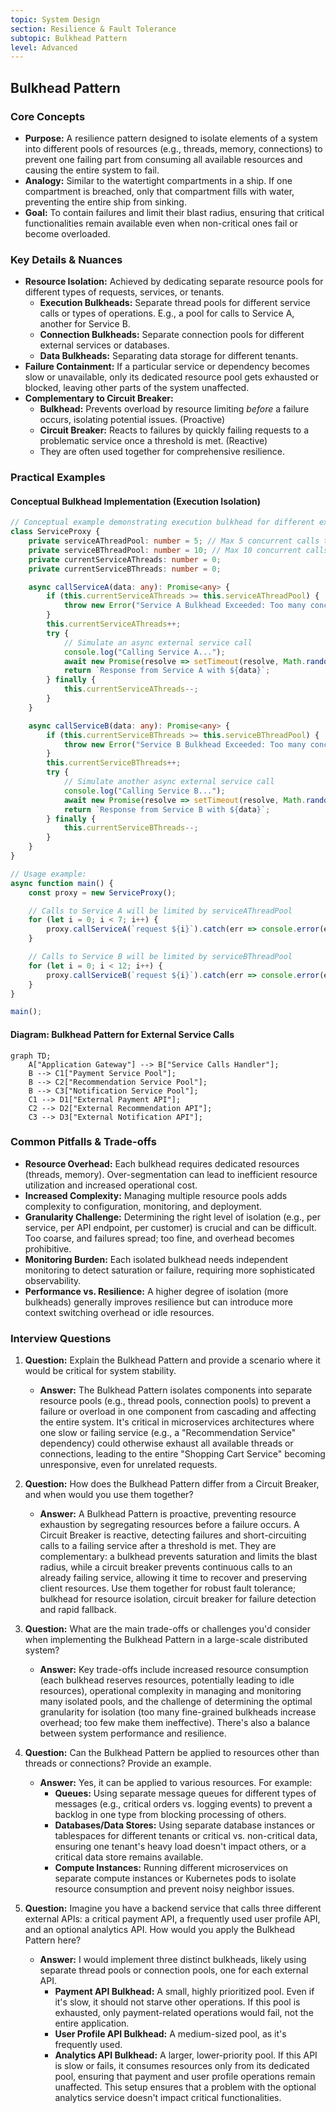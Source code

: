 ```yaml
---
topic: System Design
section: Resilience & Fault Tolerance
subtopic: Bulkhead Pattern
level: Advanced
---
```


## Bulkhead Pattern
### Core Concepts
*   **Purpose:** A resilience pattern designed to isolate elements of a system into different pools of resources (e.g., threads, memory, connections) to prevent one failing part from consuming all available resources and causing the entire system to fail.
*   **Analogy:** Similar to the watertight compartments in a ship. If one compartment is breached, only that compartment fills with water, preventing the entire ship from sinking.
*   **Goal:** To contain failures and limit their blast radius, ensuring that critical functionalities remain available even when non-critical ones fail or become overloaded.

### Key Details & Nuances
*   **Resource Isolation:** Achieved by dedicating separate resource pools for different types of requests, services, or tenants.
    *   **Execution Bulkheads:** Separate thread pools for different service calls or types of operations. E.g., a pool for calls to Service A, another for Service B.
    *   **Connection Bulkheads:** Separate connection pools for different external services or databases.
    *   **Data Bulkheads:** Separating data storage for different tenants.
*   **Failure Containment:** If a particular service or dependency becomes slow or unavailable, only its dedicated resource pool gets exhausted or blocked, leaving other parts of the system unaffected.
*   **Complementary to Circuit Breaker:**
    *   **Bulkhead:** Prevents overload by resource limiting *before* a failure occurs, isolating potential issues. (Proactive)
    *   **Circuit Breaker:** Reacts to failures by quickly failing requests to a problematic service once a threshold is met. (Reactive)
    *   They are often used together for comprehensive resilience.

### Practical Examples

#### Conceptual Bulkhead Implementation (Execution Isolation)

```typescript
// Conceptual example demonstrating execution bulkhead for different external services
class ServiceProxy {
    private serviceAThreadPool: number = 5; // Max 5 concurrent calls to Service A
    private serviceBThreadPool: number = 10; // Max 10 concurrent calls to Service B
    private currentServiceAThreads: number = 0;
    private currentServiceBThreads: number = 0;

    async callServiceA(data: any): Promise<any> {
        if (this.currentServiceAThreads >= this.serviceAThreadPool) {
            throw new Error("Service A Bulkhead Exceeded: Too many concurrent calls.");
        }
        this.currentServiceAThreads++;
        try {
            // Simulate an async external service call
            console.log("Calling Service A...");
            await new Promise(resolve => setTimeout(resolve, Math.random() * 1000));
            return `Response from Service A with ${data}`;
        } finally {
            this.currentServiceAThreads--;
        }
    }

    async callServiceB(data: any): Promise<any> {
        if (this.currentServiceBThreads >= this.serviceBThreadPool) {
            throw new Error("Service B Bulkhead Exceeded: Too many concurrent calls.");
        }
        this.currentServiceBThreads++;
        try {
            // Simulate another async external service call
            console.log("Calling Service B...");
            await new Promise(resolve => setTimeout(resolve, Math.random() * 500));
            return `Response from Service B with ${data}`;
        } finally {
            this.currentServiceBThreads--;
        }
    }
}

// Usage example:
async function main() {
    const proxy = new ServiceProxy();

    // Calls to Service A will be limited by serviceAThreadPool
    for (let i = 0; i < 7; i++) {
        proxy.callServiceA(`request ${i}`).catch(err => console.error(err.message));
    }

    // Calls to Service B will be limited by serviceBThreadPool
    for (let i = 0; i < 12; i++) {
        proxy.callServiceB(`request ${i}`).catch(err => console.error(err.message));
    }
}

main();
```

#### Diagram: Bulkhead Pattern for External Service Calls

```mermaid
graph TD;
    A["Application Gateway"] --> B["Service Calls Handler"];
    B --> C1["Payment Service Pool"];
    B --> C2["Recommendation Service Pool"];
    B --> C3["Notification Service Pool"];
    C1 --> D1["External Payment API"];
    C2 --> D2["External Recommendation API"];
    C3 --> D3["External Notification API"];
```

### Common Pitfalls & Trade-offs
*   **Resource Overhead:** Each bulkhead requires dedicated resources (threads, memory). Over-segmentation can lead to inefficient resource utilization and increased operational cost.
*   **Increased Complexity:** Managing multiple resource pools adds complexity to configuration, monitoring, and deployment.
*   **Granularity Challenge:** Determining the right level of isolation (e.g., per service, per API endpoint, per customer) is crucial and can be difficult. Too coarse, and failures spread; too fine, and overhead becomes prohibitive.
*   **Monitoring Burden:** Each isolated bulkhead needs independent monitoring to detect saturation or failure, requiring more sophisticated observability.
*   **Performance vs. Resilience:** A higher degree of isolation (more bulkheads) generally improves resilience but can introduce more context switching overhead or idle resources.

### Interview Questions

1.  **Question:** Explain the Bulkhead Pattern and provide a scenario where it would be critical for system stability.
    *   **Answer:** The Bulkhead Pattern isolates components into separate resource pools (e.g., thread pools, connection pools) to prevent a failure or overload in one component from cascading and affecting the entire system. It's critical in microservices architectures where one slow or failing service (e.g., a "Recommendation Service" dependency) could otherwise exhaust all available threads or connections, leading to the entire "Shopping Cart Service" becoming unresponsive, even for unrelated requests.

2.  **Question:** How does the Bulkhead Pattern differ from a Circuit Breaker, and when would you use them together?
    *   **Answer:** A Bulkhead Pattern is proactive, preventing resource exhaustion by segregating resources before a failure occurs. A Circuit Breaker is reactive, detecting failures and short-circuiting calls to a failing service after a threshold is met. They are complementary: a bulkhead prevents saturation and limits the blast radius, while a circuit breaker prevents continuous calls to an already failing service, allowing it time to recover and preserving client resources. Use them together for robust fault tolerance; bulkhead for resource isolation, circuit breaker for failure detection and rapid fallback.

3.  **Question:** What are the main trade-offs or challenges you'd consider when implementing the Bulkhead Pattern in a large-scale distributed system?
    *   **Answer:** Key trade-offs include increased resource consumption (each bulkhead reserves resources, potentially leading to idle resources), operational complexity in managing and monitoring many isolated pools, and the challenge of determining the optimal granularity for isolation (too many fine-grained bulkheads increase overhead; too few make them ineffective). There's also a balance between system performance and resilience.

4.  **Question:** Can the Bulkhead Pattern be applied to resources other than threads or connections? Provide an example.
    *   **Answer:** Yes, it can be applied to various resources. For example:
        *   **Queues:** Using separate message queues for different types of messages (e.g., critical orders vs. logging events) to prevent a backlog in one type from blocking processing of others.
        *   **Databases/Data Stores:** Using separate database instances or tablespaces for different tenants or critical vs. non-critical data, ensuring one tenant's heavy load doesn't impact others, or a critical data store remains available.
        *   **Compute Instances:** Running different microservices on separate compute instances or Kubernetes pods to isolate resource consumption and prevent noisy neighbor issues.

5.  **Question:** Imagine you have a backend service that calls three different external APIs: a critical payment API, a frequently used user profile API, and an optional analytics API. How would you apply the Bulkhead Pattern here?
    *   **Answer:** I would implement three distinct bulkheads, likely using separate thread pools or connection pools, one for each external API.
        *   **Payment API Bulkhead:** A small, highly prioritized pool. Even if it's slow, it should not starve other operations. If this pool is exhausted, only payment-related operations would fail, not the entire application.
        *   **User Profile API Bulkhead:** A medium-sized pool, as it's frequently used.
        *   **Analytics API Bulkhead:** A larger, lower-priority pool. If this API is slow or fails, it consumes resources only from its dedicated pool, ensuring that payment and user profile operations remain unaffected. This setup ensures that a problem with the optional analytics service doesn't impact critical functionalities.